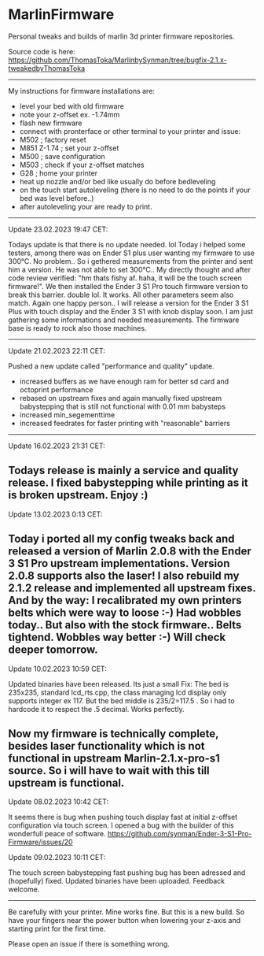 # MarlinFirmware
Personal tweaks and builds of marlin 3d printer firmware repositories.

Source code is here: https://github.com/ThomasToka/MarlinbySynman/tree/bugfix-2.1.x-tweakedbyThomasToka

-------------------------------------------------------------------------------------------------------------------
My instructions for firmware installations are:

- level your bed with old firmware
- note your z-offset ex. -1.74mm
- flash new firmware
- connect with pronterface or other terminal to your printer and issue:
- M502 ; factory reset
- M851 Z-1.74 ; set your z-offset
- M500 ; save configuration
- M503 ; check if your z-offset matches
- G28 ; home your printer
- heat up nozzle and/or bed like usually do before bedleveling
- on the touch start autoleveling (there is no need to do the points if your bed was level before..)
- after autoleveling your are ready to print.

-------------------------------------------------------------------------------------------------------------------
Update 23.02.2023 19:47 CET:

Todays update is that there is no update needed. lol
Today i helped some testers, among there was on Ender S1 plus user wanting my firmware to use 300°C.
No problem.. So i gethered measurements from the printer and sent him a version.
He was not able to set 300°C.. My directly thought and after code review verified: "hm thats fishy af. haha, it will be the touch screen firmware!".
We then installed the Ender 3 S1 Pro touch firmware version to break this barrier. double lol.
It works. All other parameters seem also match.
Again one happy person..
I will release a version for the Ender 3 S1 Plus with touch display and the Ender 3 S1 with knob display soon.
I am just gathering some informations and needed measurements. The firmware base is ready to rock also those machines.

-------------------------------------------------------------------------------------------------------------------
Update 21.02.2023 22:11 CET:

Pushed a new update called "performance and quality" update.
- increased buffers as we have enough ram for better sd card and octoprint performance
- rebased on upstream fixes and again manually fixed upstream babystepping that is still not functional with 0.01 mm babysteps
- increased min_segementtime
- increased feedrates for faster printing with "reasonable" barriers
-------------------------------------------------------------------------------------------------------------------
Update 16.02.2023 21:31 CET:

Todays release is mainly a service and quality release.
I fixed babystepping while printing as it is broken upstream.
Enjoy :)
-------------------------------------------------------------------------------------------------------------------
Update 13.02.2023 0:13 CET:

Today i ported all my config tweaks back and released a version of Marlin 2.0.8 with the Ender 3 S1 Pro upstream implementations.
Version 2.0.8 supports also the laser!
I also rebuild my 2.1.2 release and implemented all upstream fixes.
And by the way: I recalibrated my own printers belts which were way to loose :-)
Had wobbles today.. But also with the stock firmware.. Belts tightend. Wobbles way better :-)
Will check deeper tomorrow.
-------------------------------------------------------------------------------------------------------------------
Update 10.02.2023 10:59 CET:

Updated binaries have been released. Its just a small Fix:
The bed is 235x235, standard lcd_rts.cpp, the class managing lcd display only supports integer ex 117. But the bed middle is 235/2=117.5 .
So i had to hardcode it to respect the .5 decimal.
Works perfectly. 

Now my firmware is technically complete, besides laser functionality which is not functional in upstream Marlin-2.1.x-pro-s1 source.
So i will have to wait with this till upstream is functional.
-------------------------------------------------------------------------------------------------------------------
Update 08.02.2023 10:42 CET:

It seems there is bug when pushing touch display fast at initial z-offset configuration via touch screen.
I opened a bug with the builder of this wonderfull peace of software.
https://github.com/synman/Ender-3-S1-Pro-Firmware/issues/20

Update 09.02.2023 10:11 CET:

The touch screen babystepping fast pushing bug has been adressed and (hopefully) fixed. Updated binaries have been uploaded.
Feedback welcome.

-------------------------------------------------------------------------------------------------------------------

Be carefully with your printer. Mine works fine. But this is a new build. So have your fingers near the power button when lowering your z-axis and starting print for the first time.

Please open an issue if there is something wrong.
